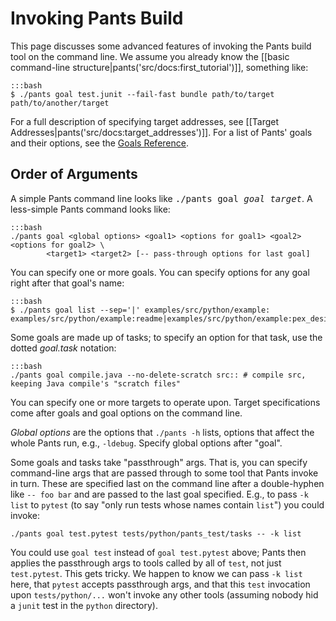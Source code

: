 Invoking Pants Build
====================

This page discusses some advanced features of invoking the Pants build
tool on the command line. We assume you already know the
[[basic command-line structure|pants('src/docs:first_tutorial')]],
something like:

    :::bash
    $ ./pants goal test.junit --fail-fast bundle path/to/target path/to/another/target

For a full description of specifying target addresses, see
[[Target Addresses|pants('src/docs:target_addresses')]].
For a list of Pants' goals and their options, see the
<a href="goals_reference.html">Goals Reference</a>.

Order of Arguments
------------------

A simple Pants command line looks like <tt>./pants goal <var>goal</var> <var>target</var></tt>.
A less-simple Pants command looks like:

    :::bash
    ./pants goal <global options> <goal1> <options for goal1> <goal2> <options for goal2> \
            <target1> <target2> [-- pass-through options for last goal]

You can specify one or more goals. You can specify options for any goal right after that goal's
name:

    :::bash
    $ ./pants goal list --sep='|' examples/src/python/example:
    examples/src/python/example:readme|examples/src/python/example:pex_design|examples/sr...

Some goals are made up of tasks; to specify an option for that task, use the dotted
_goal.task_ notation:

    :::bash
    ./pants goal compile.java --no-delete-scratch src:: # compile src, keeping Java compile's "scratch files"

You can specify one or more targets to operate upon. Target specifications come after goals
and goal options on the command line.

<em>Global options</em> are the options that `./pants -h` lists, options that affect the whole
Pants run, e.g., `-ldebug`. Specify global options after "goal".

Some goals and tasks take "passthrough" args. That is, you can specify command-line args that are
passed through to some tool that Pants invoke in turn. These are specified last on the command
line after a double-hyphen like `-- foo bar` and are passed to the last goal specified. E.g., to
pass `-k list` to `pytest` (to say "only run tests whose names contain `list`") you could invoke:

    ./pants goal test.pytest tests/python/pants_test/tasks -- -k list

You could use `goal test` instead of `goal test.pytest` above; Pants then applies the
passthrough args to tools called by all of `test`, not just `test.pytest`.
This gets tricky. We happen to know we can pass `-k list` here, that `pytest` accepts passthrough
args, and that this `test` invocation upon `tests/python/...` won't invoke any other tools
(assuming nobody hid a `junit` test in the `python` directory).
